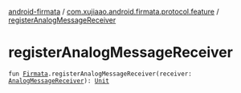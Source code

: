 [android-firmata](../index.md) / [com.xujiaao.android.firmata.protocol.feature](index.md) / [registerAnalogMessageReceiver](./register-analog-message-receiver.md)

# registerAnalogMessageReceiver

`fun `[`Firmata`](../com.xujiaao.android.firmata.protocol/-firmata/index.md)`.registerAnalogMessageReceiver(receiver: `[`AnalogMessageReceiver`](-analog-message-receiver.md)`): `[`Unit`](https://kotlinlang.org/api/latest/jvm/stdlib/kotlin/-unit/index.html)